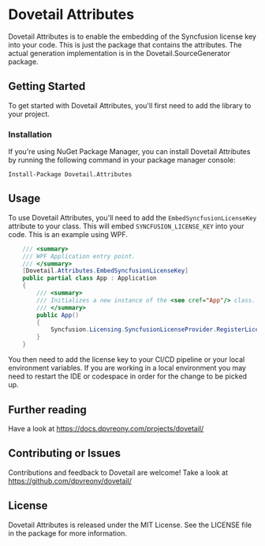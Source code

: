 # Dovetail Attributes

Dovetail Attributes is to enable the embedding of the Syncfusion license key into your code. This is just the package that contains the attributes. The actual generation implementation is in the Dovetail.SourceGenerator package.

## Getting Started

To get started with Dovetail Attributes, you'll first need to add the library to your project.


### Installation

If you're using NuGet Package Manager, you can install Dovetail Attributes by running the following command in your package manager console:

```
Install-Package Dovetail.Attributes

```

## Usage

To use Dovetail Attributes, you'll need to add the `EmbedSyncfusionLicenseKey` attribute to your class. This will embed `SYNCFUSION_LICENSE_KEY` into your code. This is an example using WPF.

```cs
    /// <summary>
    /// WPF Application entry point.
    /// </summary>
    [Dovetail.Attributes.EmbedSyncfusionLicenseKey]
    public partial class App : Application
    {
        /// <summary>
        /// Initializes a new instance of the <see cref="App"/> class.
        /// </summary>
        public App()
        {
            Syncfusion.Licensing.SyncfusionLicenseProvider.RegisterLicense(SYNCFUSION_LICENSE_KEY);
        }
    }
```

You then need to add the license key to your CI/CD pipeline or your local environment variables. If you are working in a local environment you may need to restart the IDE or codespace in order for the change to be picked up.

## Further reading

Have a look at https://docs.dpvreony.com/projects/dovetail/

## Contributing or Issues

Contributions and feedback to Dovetail are welcome! Take a look at https://github.com/dpvreony/dovetail/

## License

Dovetail Attributes is released under the MIT License. See the LICENSE file in the package for more information.
